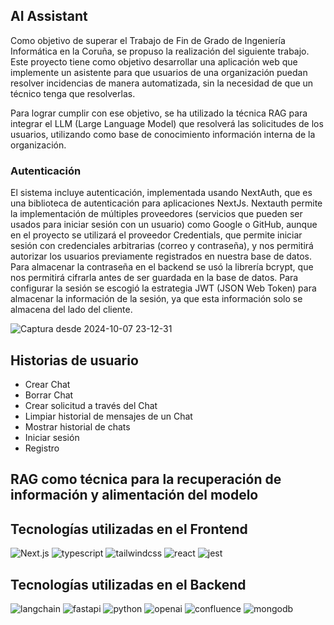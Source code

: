 ## AI Assistant

Como objetivo de superar el Trabajo de Fin de Grado de Ingeniería Informática en la Coruña, se
propuso la realización del siguiente trabajo. Este proyecto tiene como objetivo desarrollar una 
aplicación web que implemente un asistente para que usuarios de una organización puedan 
resolver incidencias de manera automatizada, sin la necesidad de que un técnico tenga que resolverlas. 

Para lograr cumplir con ese objetivo, se ha utilizado la técnica RAG para integrar el LLM 
(Large Language Model) que resolverá las solicitudes de los usuarios, utilizando como base de
conocimiento información interna de la organización.

### Autenticación

El sistema incluye autenticación, implementada usando NextAuth, que es una biblioteca de
autenticación para aplicaciones NextJs. Nextauth permite la implementación de múltiples proveedores (servicios que pueden ser
usados para iniciar sesión con un usuario) como Google o GitHub, aunque en el proyecto
se utilizará el proveedor Credentials, que permite iniciar sesión con credenciales arbitrarias
(correo y contraseña), y nos permitirá autorizar los usuarios previamente registrados en nuestra
base de datos. Para almacenar la contraseña en el backend se usó la librería bcrypt, que
nos permitirá cifrarla antes de ser guardada en la base de datos. Para configurar la sesión se 
escogió la estrategia JWT (JSON Web Token) para almacenar la información de la sesión, ya que esta
información solo se almacena del lado del cliente.

![Captura desde 2024-10-07 23-12-31](https://github.com/user-attachments/assets/c8cf9995-d7dd-449c-9a16-4a6db097e185)

## Historias de usuario
* Crear Chat
* Borrar Chat
* Crear solicitud a través del Chat
* Limpiar historial de mensajes de un Chat
* Mostrar historial de chats
* Iniciar sesión
* Registro

## RAG como técnica para la recuperación de información y alimentación del modelo

## Tecnologías utilizadas en el Frontend

![Next.js](https://img.shields.io/badge/next.js-%23000000.svg?style=for-the-badge&logo=nextdotjs&logoColor=white)
![typescript](https://img.shields.io/badge/typescript-%233178C6.svg?style=for-the-badge&logo=typescript&logoColor=white)
![tailwindcss](https://img.shields.io/badge/tailwindcss-%2306B6D4.svg?style=for-the-badge&logo=tailwindcss&logoColor=white)
![react](https://img.shields.io/badge/react-%2361DAFB.svg?style=for-the-badge&logo=react&logoColor=white)
![jest](https://img.shields.io/badge/jest-%23C21325.svg?style=for-the-badge&logo=jest&logoColor=white)

## Tecnologías utilizadas en el Backend

![langchain](https://img.shields.io/badge/langchain-%231C3C3C.svg?style=for-the-badge&logo=langchain&logoColor=white)
![fastapi](https://img.shields.io/badge/fastapi-%23009688.svg?style=for-the-badge&logo=fastapi&logoColor=white)
![python](https://img.shields.io/badge/python-%233776AB.svg?style=for-the-badge&logo=python&logoColor=white)
![openai](https://img.shields.io/badge/openai-%23412991.svg?style=for-the-badge&logo=openai&logoColor=white)
![confluence](https://img.shields.io/badge/confluence-%23172B4D.svg?style=for-the-badge&logo=confluence&logoColor=white)
![mongodb](https://img.shields.io/badge/mongodb-%2347A248.svg?style=for-the-badge&logo=mongodb&logoColor=white)
